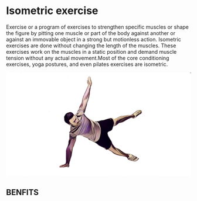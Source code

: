 # Isometric exercise

Exercise or a program of exercises to strengthen specific muscles or shape the figure by pitting one muscle or part of the body against another or against an immovable object in a strong but motionless action. Isometric exercises are done without changing the length of the muscles. These exercises work on the muscles in a static position and demand muscle tension without any actual movement.Most of the core conditioning exercises, yoga postures, and even pilates exercises are isometric.

![](../.gitbook/assets/isomexer_cover.jpg)

## BENFITS



